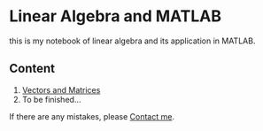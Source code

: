 # Linear Algebra and MATLAB

this is my notebook of linear algebra and its application in MATLAB.

## Content

1. [Vectors and Matrices](pdf/Vectors-and-Matrices.pdf)
2. To be finished...

If there are any mistakes, please [Contact me](mailto:imjliu@outlook.com).
